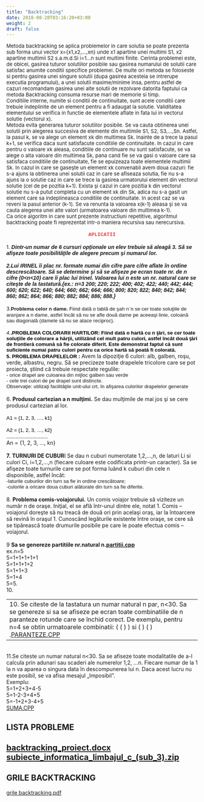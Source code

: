 ```yaml
---
title: "Backtracking"
date: 2018-08-20T03:16:20+03:00
weight: 2
draft: false
---
```


<html>
  <body>
    <div class="wiki" id="content_view" style="display: block;">
<span style="font-size: 10pt;">Metoda backtracking se aplica problemelor in care solutia se poate prezenta sub forma unui vector x={x1,x2,…,xn} unde x1 apartine unei multimi S1, x2 apartine multimii S2 s.a.m.d.Si i=1…n sunt multimi finite. Cerinta problemei este, de obicei, gasirea tuturor solutiilor posibile sau gasirea numarului de solutii care satisfac anumite conditii specifice problemei. De multe ori metoda se foloseste si pentru gasirea unei singure solutii (dupa gasirea acesteia se intrerupe executia programului), a unei solutii maxime/minime insa, pentru astfel de cazuri recomandam gasirea unei alte solutii de rezolvare datorita faptului ca metoda Backtracking consuma resurse mari de memorie si timp.</span><br />
<span style="font-size: 10pt;">Conditiile interne, numite si conditii de continuitate, sunt acele conditii care trebuie indeplinite de un element pentru a fi adaugat la solutie. Validitatea elementului se verifica in functie de elementele aflate in fata lui in vectorul solutie (vectorul x).</span><br />
<span style="font-size: 10pt;"> Metoda evita generarea tuturor solutiilor posibile. Se va cauta obtinerea unei solutii prin alegerea succesiva de elemente din multimile S1, S2, S3,…,Sn. Astfel, la pasul k, se va alege un element xk din multimea Sk. Inainte de a trece la pasul k+1, se verifica daca sunt satisfacute conditiile de continuitate. In cazul in care pentru o valoare xk aleasa, conditiile de continuare nu sunt satisfacute, se va alege o alta valoare din multimea Sk, pana cand fie se va gasi o valoare care sa satisfaca conditiile de continuitate, fie se epuizeaza toate elementele multimii Sk. In cazul in care se gaseşte un element xk convenabil avem doua cazuri: fie s-a ajuns la obtinerea unei solutii caz in care se afiseaza solutia, fie nu s-a ajuns la o solutie caz in care se trece la gasirea urmatorului element din vectorul solutie (cel de pe pozitia k+1). Exista şi cazul in care pozitia k din vectorul solutie nu s-a putut completa cu un element xk din Sk, adica nu s-a gasit un element care sa indeplineasca conditiile de continuitate. In acest caz se va reveni la pasul anterior (k-1). Se va renunta la valoarea x(k-1) aleasa şi se va cauta alegerea unei alte valori (urmatoarea valoare din multimea k-1).</span><br />
<span style="font-size: 10pt;"> Ca orice algoritm in care sunt prezente instructiuni repetitive, algoritmul backtracking poate fi reprezentat intr-o maniera recursiva sau nerecursiva.</span><br />
<br />
<span style="color: #ed4040; display: block; font-family: 'Courier New',Courier,monospace; font-size: 10pt; text-align: center;"><strong>APLICATII</strong></span><br />
<span style="font-size: 10pt;">1. </span><strong><em><span style="font-family: Arial,sans-serif;">Dintr-un numar de 6 cursuri opţionale un elev trebuie să aleagă 3. Să se afişeze toate posibilităţile de alegere precum şi numarul lor.</span></em></strong><br />
<br />
<strong><em><span style="font-family: Arial,sans-serif;">2.Lui IRINEL îi plac nr. formate numai din cifre pare cifre aflate în ordine descrescătoare. Să se determine şi să se afişeze pe ecran toate nr. de n cifre (0&lt;n&lt;10) care îi plac lui Irinel. Valoarea lui n este un nr. natural care se citeşte de la tastatură.{ex.: n=3 200; 220; 222; 400; 402; 422; 440; 442; 444; 600; 620; 622; 640; 644; 660; 662; 664; 666; 800; 820; 822; 840; 842; 844; 860; 862; 864; 866; 880; 882; 884; 886; 888.} </span></em></strong><br />
<br />
<span style="font-size: 10pt;">3.</span><strong><span style="font-family: Arial,sans-serif; font-size: 10pt;">Problema celor n dame. </span></strong><span style="font-family: Arial,sans-serif; font-size: 10pt;">Fiind dată o tablă de şah n</span><span style="font-family: Symbol; font-size: 10pt;">´</span><span style="font-family: Arial,sans-serif; font-size: 10pt;">n se cer toate soluţiile de aranjare a n dame, astfel încât să nu se afle două dame pe aceeaşi linie, coloană sau diagonală (damele să nu se atace reciproc).</span><br />
<br />
<em><span style="font-family: Arial,sans-serif; font-size: 10pt;">4.</span></em><strong><span style="color: black; font-family: Arial,sans-serif; font-size: 10pt;">.PROBLEMA COLORARII HARTILOR: Fiind dată o hartă cu n ţări, se cer toate soluţiile de colorare a hărţii, utilizând cel mult patru culori, astfel încât două ţări de frontieră comună să fie colorate diferit. Este demonstrat faptul că sunt suficiente numai patru culori pentru ca orice hartă să poată fi colorată.</span></strong><br />
<strong><span style="color: black; font-family: Arial,sans-serif; font-size: 10pt;">5. PROBLEMA DRAPELELOR : </span></strong>Avem la dipoziţie 6 culori: alb, galben, roşu, verde, albastru, negru. Să se precizeze toate drapelele tricolore care se pot proiecta, ştiind că trebuie respectate regulile:<br />
<span style="font-family: Arial,sans-serif; font-size: 10pt;">- orice drapel are culoarea din mijloc galben sau verde </span><br />
<span style="font-family: Arial,sans-serif; font-size: 10pt;">- cele trei culori de pe drapel sunt distincte. </span><br />
<span style="font-family: Arial,sans-serif; font-size: 10pt;">Observaţie: utilizaţi facilităţile unit-ului crt, în afişarea culorilor drapelelor generate</span><br />
<br />
6. <strong>Produsul cartezian a n mulţimi.</strong> Se dau mulţimile de mai jos şi se cere produsul cartezian al lor.<br />
<br />
<span style="color: black; font-family: Arial,sans-serif; font-size: 10pt;"> A1 = {1, 2, 3, …, k1}</span><br />
<br />
<span style="color: black; font-family: Arial,sans-serif; font-size: 10pt;"> A2 = {1, 2, 3, …, k2}</span><br />
………………………<br />
An = {1, 2, 3, …, kn}<br />
<br />
<strong>7.</strong> <strong>TURNURI DE CUBUR</strong>I Se dau n cuburi numerotate 1,2,...,n, de laturi Li si culori Ci, i=1,2,...,n (fiecare culoare este codificata printr-un caracter). Sa se afişeze toate turnurile care se pot forma luând k cuburi din cele n disponibile, astfel încât:<br />
<span style="font-family: Arial,sans-serif; font-size: 10pt;"> -laturile cuburilor din turn sa fie in ordine crescătoare;</span><br />
<span style="font-family: Arial,sans-serif; font-size: 10pt;"> -culorile a oricare doua cuburi alăturate din turn sa fie diferite.</span><br />
<br />
8. <strong>Problema comis-voiajorului.</strong> Un comis voiajor trebuie să viziteze un număr n de oraşe. Iniţial, el se află într-unul dintre ele, notat 1. Comis – voiajorul doreşte să nu treacă de două ori prin acelaşi oraş, iar la întoarcere să revină în oraşul 1. Cunoscând legăturile existente între oraşe, se cere să se tipărească toate drumurile posibile pe care le poate efectua comis – voiajorul.<br />
<br />
9 <strong>Sa se genereze partitiile nr.natural n.<a href="/files/partitii.cpp">partitii.cpp</a></strong><br />
ex.n=5<br />
5=1+1+1+1+1<br />
5=1+1+1+2<br />
5=1+1+3<br />
5=1+4<br />
5=5.<br />
10.<br />


<table class="wiki_table">
    <tr>
        <td>10. Se citeste de la tastatura un numar natural n par, n&lt;30. Sa se genereze si sa se afiseze pe ecran toate combinatiile de n paranteze rotunde care se închid corect. De exemplu, pentru n=4 se obtin urmatoarele combinatii: ( ( ) ) si ( ) ( ) .<a href="/files/PARANTEZE.CPP">PARANTEZE.CPP</a><br />
</td>
    </tr>
</table>

<br />
11.Se citeste un numar natural n&lt;30. Sa se afiseze toate modalitatile de a-l calcula prin adunari sau scaderi ale numerelor 1,2, ...n. Fiecare numar de la 1 la n va aparea o singura data în descompunerea lui n. Daca acest lucru nu este posibil, se va afisa mesajul „Imposibil”.<br />
Exemplu:<br />
5=1+2+3+4-5<br />
5=1-2-3+4+5<br />
5=-1+2+3-4+5<br />
<a href="/files/SUMA.CPP">SUMA.CPP</a><br />
<h2 id="toc0"><a name="x-LISTA PROBLEME"></a><strong>LISTA PROBLEME</strong></h2>
 <h2 id="toc1"><a name="x-file:backtracking_proiect.docx file:subiecte_informatica_limbajul_c_(sub_3).zip"></a><a href="/files/backtracking_proiect.docx">backtracking_proiect.docx</a> <a href="/files/subiecte_informatica_limbajul_c_%28sub_3%29.zip">subiecte_informatica_limbajul_c_(sub_3).zip</a></h2>
 <h2 id="toc2"><a name="x-GRILE BACKTRACKING"></a><strong>GRILE BACKTRACKING</strong></h2>
 <a href="/files/grile%20backtracking.pdf">grile backtracking.pdf</a>
    </div>
  </body>
</html>